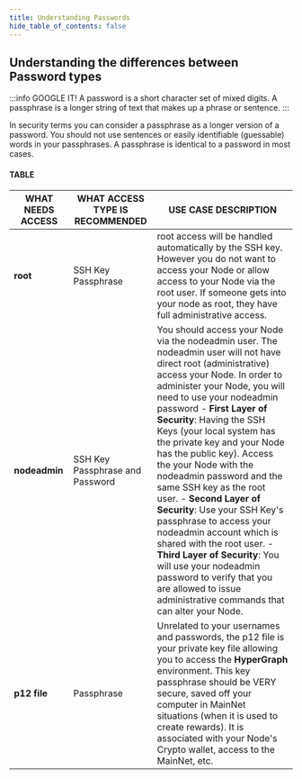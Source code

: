 ```yaml
---
title: Understanding Passwords
hide_table_of_contents: false
---
```


<head>
  <title>Understanding Passwords</title>
  <meta
    name="description"
    content="Documentation on the differences between passwords, passphrases, and keyphrases."
  />
</head>

## Understanding the differences between Password types

:::info GOOGLE IT! 
A password is a short character set of mixed digits. A passphrase is a longer string of text that makes up a phrase or sentence.
:::

In security terms you can consider a passphrase as a longer version of a password. You should not use sentences or easily identifiable (guessable) words in your passphrases. A passphrase is identical to a password in most cases.

#### TABLE

 | WHAT	NEEDS ACCESS| WHAT ACCESS TYPE IS RECOMMENDED |	USE CASE DESCRIPTION |
 |---- | ----------- | --- |
 | **root**	| SSH Key Passphrase | root access will be handled automatically by the SSH key. However you do not want to access your Node or allow access to your Node via the root user. If someone gets into your node as root, they have full administrative access. |
 | **nodeadmin** |	SSH Key Passphrase and Password | You should access your Node via the nodeadmin user. The nodeadmin user will not have direct root (administrative) access your Node. In order to administer your Node, you will need to use your nodeadmin password - **First Layer of Security**: Having the SSH Keys (your local system has the private key and your Node has the public key). Access the your Node with the nodeadmin password and the same SSH key as the root user. - **Second Layer of Security**: Use your SSH Key's passphrase to access your nodeadmin account which is shared with the root user. - **Third Layer of Security**: You will use your nodeadmin password to verify that you are allowed to issue administrative commands that can alter your Node. |
| **p12 file**	| Passphrase |	Unrelated to your usernames and passwords, the p12 file is your private key file allowing you to access the **HyperGraph** environment. This key passphrase should be VERY secure, saved off your computer in MainNet situations (when it is used to create rewards). It is associated with your Node's Crypto wallet, access to the MainNet, etc. |
